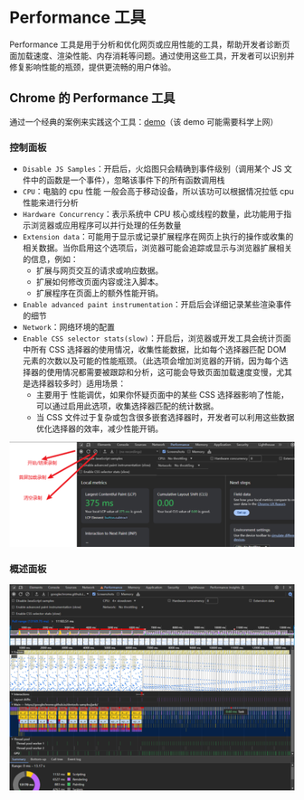 # Performance 工具

Performance 工具是用于分析和优化网页或应用性能的工具，帮助开发者诊断页面加载速度、渲染性能、内存消耗等问题。通过使用这些工具，开发者可以识别并修复影响性能的瓶颈，提供更流畅的用户体验。

## Chrome 的 Performance 工具

通过一个经典的案例来实践这个工具：[demo](https://googlechrome.github.io/devtools-samples/jank/)（该 demo 可能需要科学上网）

### 控制面板

- `Disable JS Samples`：开启后，火焰图只会精确到事件级别（调用某个 JS 文件中的函数是一个事件），忽略该事件下的所有函数调用栈
- `CPU`：电脑的 cpu 性能 一般会高于移动设备，所以该功可以根据情况拉低 cpu 性能来进行分析
- `Hardware Concurrency`：表示系统中 CPU 核心或线程的数量，此功能用于指示浏览器或应用程序可以并行处理的任务数量
- `Extension data`：可能用于显示或记录扩展程序在网页上执行的操作或收集的相关数据。当你启用这个选项后，浏览器可能会追踪或显示与浏览器扩展相关的信息，例如：
  - 扩展与网页交互的请求或响应数据。
  - 扩展如何修改页面内容或注入脚本。
  - 扩展程序在页面上的额外性能开销。
- `Enable advanced paint instrumentation`：开启后会详细记录某些渲染事件的细节
- `Network`：网络环境的配置
- `Enable CSS selector stats(slow)`：开启后，浏览器或开发工具会统计页面中所有 CSS 选择器的使用情况，收集性能数据，比如每个选择器匹配 DOM 元素的次数以及可能的性能瓶颈。（此选项会增加浏览器的开销，因为每个选择器的使用情况都需要被跟踪和分析，这可能会导致页面加载速度变慢，尤其是选择器较多时）适用场景：
  - 主要用于 性能调优，如果你怀疑页面中的某些 CSS 选择器影响了性能，可以通过启用此选项，收集选择器匹配的统计数据。
  - 当 CSS 文件过于复杂或包含很多嵌套选择器时，开发者可以利用这些数据优化选择器的效率，减少性能开销。

![](other-performance.assets/other-performance-1.png)

### 概述面板

![](other-performance.assets/other-performance-2.png)
